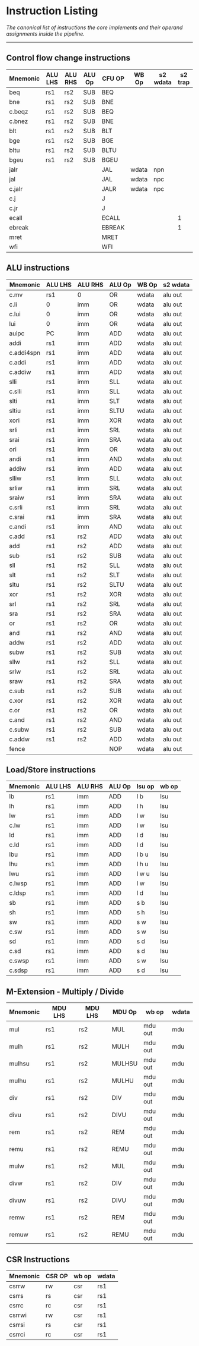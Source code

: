 
# Instruction Listing

*The canonical list of instructions the core implements and their
operand assignments inside the pipeline.*

---

## Control flow change instructions

Mnemonic  | ALU LHS | ALU RHS | ALU Op | CFU OP | WB Op | s2 wdata | s2 trap
----------|---------|---------|--------|--------|-------|----------|--------
beq       | rs1     | rs2     | SUB    | BEQ    |       |          |
bne       | rs1     | rs2     | SUB    | BNE    |       |          |
c.beqz    | rs1     | rs2     | SUB    | BEQ    |       |          |
c.bnez    | rs1     | rs2     | SUB    | BNE    |       |          |
blt       | rs1     | rs2     | SUB    | BLT    |       |          |
bge       | rs1     | rs2     | SUB    | BGE    |       |          |
bltu      | rs1     | rs2     | SUB    | BLTU   |       |          |
bgeu      | rs1     | rs2     | SUB    | BGEU   |       |          |
jalr      |         |         |        | JAL    | wdata | npn      |
jal       |         |         |        | JAL    | wdata | npc      |
c.jalr    |         |         |        | JALR   | wdata | npc      |
c.j       |         |         |        | J      |       |          |
c.jr      |         |         |        | J      |       |          |
ecall     |         |         |        | ECALL  |       |          | 1
ebreak    |         |         |        | EBREAK |       |          | 1
mret      |         |         |        | MRET   |       |          |
wfi       |         |         |        | WFI    |       |          |


## ALU instructions

Mnemonic  | ALU LHS | ALU RHS | ALU Op | WB Op | s2 wdata 
----------|---------|---------|--------|-------|----------
c.mv      | rs1     | 0       | OR     | wdata | alu out  
c.li      |   0     | imm     | OR     | wdata | alu out  
c.lui     |   0     | imm     | OR     | wdata | alu out  
lui       | 0       | imm     | OR     | wdata | alu out  
auipc     | PC      | imm     | ADD    | wdata | alu out  
addi      | rs1     | imm     | ADD    | wdata | alu out  
c.addi4spn| rs1     | imm     | ADD    | wdata | alu out  
c.addi    | rs1     | imm     | ADD    | wdata | alu out  
c.addiw   | rs1     | imm     | ADD    | wdata | alu out  
slli      | rs1     | imm     | SLL    | wdata | alu out  
c.slli    | rs1     | imm     | SLL    | wdata | alu out  
slti      | rs1     | imm     | SLT    | wdata | alu out  
sltiu     | rs1     | imm     | SLTU   | wdata | alu out  
xori      | rs1     | imm     | XOR    | wdata | alu out  
srli      | rs1     | imm     | SRL    | wdata | alu out  
srai      | rs1     | imm     | SRA    | wdata | alu out  
ori       | rs1     | imm     | OR     | wdata | alu out  
andi      | rs1     | imm     | AND    | wdata | alu out  
addiw     | rs1     | imm     | ADD    | wdata | alu out  
slliw     | rs1     | imm     | SLL    | wdata | alu out  
srliw     | rs1     | imm     | SRL    | wdata | alu out  
sraiw     | rs1     | imm     | SRA    | wdata | alu out  
c.srli    | rs1     | imm     | SRL    | wdata | alu out  
c.srai    | rs1     | imm     | SRA    | wdata | alu out  
c.andi    | rs1     | imm     | AND    | wdata | alu out  
c.add     | rs1     | rs2     | ADD    | wdata | alu out  
add       | rs1     | rs2     | ADD    | wdata | alu out  
sub       | rs1     | rs2     | SUB    | wdata | alu out  
sll       | rs1     | rs2     | SLL    | wdata | alu out  
slt       | rs1     | rs2     | SLT    | wdata | alu out  
sltu      | rs1     | rs2     | SLTU   | wdata | alu out  
xor       | rs1     | rs2     | XOR    | wdata | alu out  
srl       | rs1     | rs2     | SRL    | wdata | alu out  
sra       | rs1     | rs2     | SRA    | wdata | alu out  
or        | rs1     | rs2     | OR     | wdata | alu out  
and       | rs1     | rs2     | AND    | wdata | alu out  
addw      | rs1     | rs2     | ADD    | wdata | alu out  
subw      | rs1     | rs2     | SUB    | wdata | alu out  
sllw      | rs1     | rs2     | SLL    | wdata | alu out  
srlw      | rs1     | rs2     | SRL    | wdata | alu out  
sraw      | rs1     | rs2     | SRA    | wdata | alu out  
c.sub     | rs1     | rs2     | SUB    | wdata | alu out  
c.xor     | rs1     | rs2     | XOR    | wdata | alu out  
c.or      | rs1     | rs2     | OR     | wdata | alu out  
c.and     | rs1     | rs2     | AND    | wdata | alu out  
c.subw    | rs1     | rs2     | SUB    | wdata | alu out  
c.addw    | rs1     | rs2     | ADD    | wdata | alu out  
fence     |         |         | NOP    | wdata | alu out  


## Load/Store instructions

Mnemonic  | ALU LHS | ALU RHS | ALU Op | lsu op | wb op 
----------|---------|---------|--------|--------|-------
lb        | rs1     | imm     | ADD    | l b    | lsu   
lh        | rs1     | imm     | ADD    | l h    | lsu   
lw        | rs1     | imm     | ADD    | l w    | lsu   
c.lw      | rs1     | imm     | ADD    | l w    | lsu   
ld        | rs1     | imm     | ADD    | l d    | lsu   
c.ld      | rs1     | imm     | ADD    | l d    | lsu   
lbu       | rs1     | imm     | ADD    | l b u  | lsu   
lhu       | rs1     | imm     | ADD    | l h u  | lsu   
lwu       | rs1     | imm     | ADD    | l w u  | lsu   
c.lwsp    | rs1     | imm     | ADD    | l w    | lsu   
c.ldsp    | rs1     | imm     | ADD    | l d    | lsu   
sb        | rs1     | imm     | ADD    | s b    | lsu   
sh        | rs1     | imm     | ADD    | s h    | lsu   
sw        | rs1     | imm     | ADD    | s w    | lsu   
c.sw      | rs1     | imm     | ADD    | s w    | lsu   
sd        | rs1     | imm     | ADD    | s d    | lsu   
c.sd      | rs1     | imm     | ADD    | s d    | lsu   
c.swsp    | rs1     | imm     | ADD    | s w    | lsu   
c.sdsp    | rs1     | imm     | ADD    | s d    | lsu   

## M-Extension - Multiply / Divide

Mnemonic  | MDU LHS | MDU LHS | MDU Op | wb op   | wdata
----------|---------|---------|--------|---------|------
mul       | rs1     | rs2     | MUL    | mdu out | mdu  
mulh      | rs1     | rs2     | MULH   | mdu out | mdu  
mulhsu    | rs1     | rs2     | MULHSU | mdu out | mdu  
mulhu     | rs1     | rs2     | MULHU  | mdu out | mdu  
div       | rs1     | rs2     | DIV    | mdu out | mdu  
divu      | rs1     | rs2     | DIVU   | mdu out | mdu  
rem       | rs1     | rs2     | REM    | mdu out | mdu  
remu      | rs1     | rs2     | REMU   | mdu out | mdu  
mulw      | rs1     | rs2     | MUL    | mdu out | mdu  
divw      | rs1     | rs2     | DIV    | mdu out | mdu  
divuw     | rs1     | rs2     | DIVU   | mdu out | mdu  
remw      | rs1     | rs2     | REM    | mdu out | mdu  
remuw     | rs1     | rs2     | REMU   | mdu out | mdu  

## CSR Instructions

Mnemonic  | CSR OP | wb op | wdata
----------|--------|-------|-----------
csrrw     | rw     | csr   | rs1
csrrs     | rs     | csr   | rs1
csrrc     | rc     | csr   | rs1
csrrwi    | rw     | csr   | rs1
csrrsi    | rs     | csr   | rs1
csrrci    | rc     | csr   | rs1

